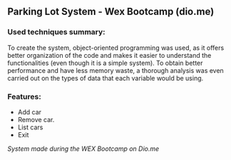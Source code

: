 ## Parking Lot System - Wex Bootcamp (dio.me)

### Used techniques summary:
To create the system, object-oriented programming was used, as it offers better organization of the code and makes it easier to understand the functionalities (even though it is a simple system). To obtain better performance and have less memory waste, a thorough analysis was even carried out on the types of data that each variable would be using.

### Features:
- Add car
- Remove car.
- List cars
- Exit

*System made during the WEX Bootcamp on Dio.me*